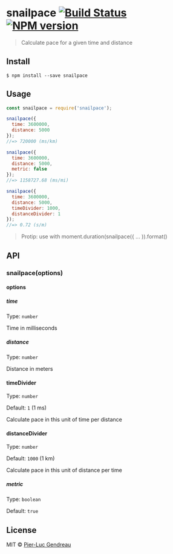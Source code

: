 # snailpace [![Build Status](https://travis-ci.org/Zertz/snailpace.svg?branch=master)](https://travis-ci.org/Zertz/snailpace) [![NPM version](https://badge.fury.io/js/snailpace.png)](http://badge.fury.io/js/snailpace)

> Calculate pace for a given time and distance


## Install

```
$ npm install --save snailpace
```


## Usage

```js
const snailpace = require('snailpace');

snailpace({
  time: 3600000,
  distance: 5000
});
//=> 720000 (ms/km)

snailpace({
  time: 3600000,
  distance: 5000,
  metric: false
});
//=> 1158727.68 (ms/mi)

snailpace({
  time: 3600000,
  distance: 5000,
  timeDivider: 1000,
  distanceDivider: 1
});
//=> 0.72 (s/m)
```

> Protip: use with moment.duration(snailpace({ ... )).format()

## API

### snailpace(options)

#### options

##### time

Type: `number`

Time in milliseconds

##### distance

Type: `number`

Distance in meters

#### timeDivider

Type: `number`

Default: `1` (1 ms)

Calculate pace in this unit of time per distance

#### distanceDivider

Type: `number`

Default: `1000` (1 km)

Calculate pace in this unit of distance per time

##### metric

Type: `boolean`

Default: `true`


## License

MIT © [Pier-Luc Gendreau](https://github.com/Zertz)
